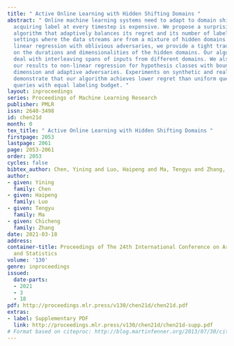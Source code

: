 ```yaml
---
title: " Active Online Learning with Hidden Shifting Domains "
abstract: " Online machine learning systems need to adapt to domain shifts. Meanwhile,
  acquiring label at every timestep is expensive. We propose a surprisingly simple
  algorithm that adaptively balances its regret and its number of label queries in
  settings where the data streams are from a mixture of hidden domains. For online
  linear regression with oblivious adversaries, we provide a tight tradeoff that depends
  on the durations and dimensionalities of the hidden domains. Our algorithm can adaptively
  deal with interleaving spans of inputs from different domains. We also generalize
  our results to non-linear regression for hypothesis classes with bounded eluder
  dimension and adaptive adversaries. Experiments on synthetic and realistic datasets
  demonstrate that our algorithm achieves lower regret than uniform queries and greedy
  queries with equal labeling budget. "
layout: inproceedings
series: Proceedings of Machine Learning Research
publisher: PMLR
issn: 2640-3498
id: chen21d
month: 0
tex_title: " Active Online Learning with Hidden Shifting Domains "
firstpage: 2053
lastpage: 2061
page: 2053-2061
order: 2053
cycles: false
bibtex_author: Chen, Yining and Luo, Haipeng and Ma, Tengyu and Zhang, Chicheng
author:
- given: Yining
  family: Chen
- given: Haipeng
  family: Luo
- given: Tengyu
  family: Ma
- given: Chicheng
  family: Zhang
date: 2021-03-18
address:
container-title: Proceedings of The 24th International Conference on Artificial Intelligence
  and Statistics
volume: '130'
genre: inproceedings
issued:
  date-parts:
  - 2021
  - 3
  - 18
pdf: http://proceedings.mlr.press/v130/chen21d/chen21d.pdf
extras:
- label: Supplementary PDF
  link: http://proceedings.mlr.press/v130/chen21d/chen21d-supp.pdf
# Format based on citeproc: http://blog.martinfenner.org/2013/07/30/citeproc-yaml-for-bibliographies/
---
```


